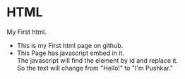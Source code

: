 # HTML
My First html.
* This is my First html page on github.<br>
* This Page has javascript embed in it.<br>
The javascript will find the element by id and replace it.
<br> So the text will change from "Hello!" to "I'm Pushkar."
